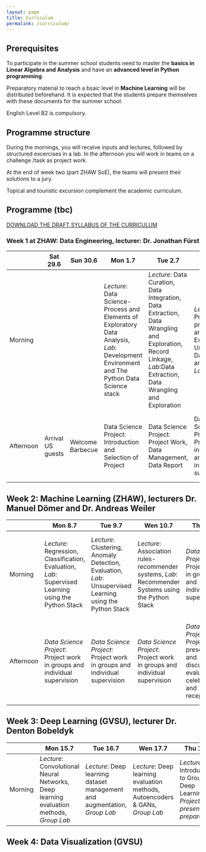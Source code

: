 ```yaml
---
layout: page
title: Curriculum
permalink: /curriculum/
---
```


## Prerequisites 

To participate in the summer school students need to master the **basics in Linear Algebra and Analysis** and have an **advanced level in Python programming**.

Preparatory material to reach a bsaic level in **Machine Learning** will be distributed beforehand. It is expected that the students prepare themselves with these documents for the summer school.

English Level B2 is compulsory.

## Programme structure 
During the mornings, you will receive inputs and lectures, followed by structured excercises in a lab. In the afternoon you will work in teams on a challenge /task as project work.

At the end of week two (part ZHAW SoE), the teams will present their solutions to a jury.

Topical and touristic excursion complement the academic curriculum.

## Programme (tbc)


[DOWNLOAD THE DRAFT SYLLABUS OF THE CURRICULUM](assets/images/Syllabus_v3_web_Dec23.pdf)


### Week 1 at ZHAW: Data Engineering, lecturer: Dr. Jonathan Fürst 

|        |Sat 29.6|Sun 30.6|Mon 1.7|Tue 2.7|Wen 3.7|Thu 4.7|Fri 5.7|Sat 6.7|Sun 7.7.|
|--------|---------|--------|-------|-------|-------|-------|-------|-------|--------|
|Morning |         |        |*Lecture*: Data Science-Process and Elements of Exploratory Data Analysis, *Lab*: Development Environment and The Python Data Science stack|*Lecture:* Data Curation, Data Integration, Data Extraction, Data Wrangling and Exploration, Record Linkage, *Lab*:Data Extraction, Data Wrangling and Exploration|*Lecture*: Pre-processing and Feature Extraction, Unstructured Data: Text and Images, *Lab*: tbd|*Lecture*: Data Annotation and Scaling, Data Centric AI, Big Data, *Lab*: Data Annotation and Parallel data processing with Dask|Topical excursion to a company dealing with large data sets (full day)|Excursion Rhine Fall & Alpstein Mountain Range incl overnight stay|Excursion Rhine Fall & Alpstein Mountain Range incl overnight stay|
|Afternoon|Arrival US guests|Welcome Barbecue|Data Science Project: Introduction and Selection of Project|Data Science Project: Project Work, Data Management, Data Report|Data Science Project: Project work in groups and individual supervision|Project checkpoint presentations and discussions|4 pm: Frack parade and night of technology at ZHAW SoE|Excursion Rhine Fall & Alpstein Mountain Range incl overnight stay|Excursion Rhine Fall & Alpstein Mountain Range incl overnight stay|


## Week 2: Machine Learning (ZHAW), lecturers Dr. Manuel Dömer and Dr. Andreas Weiler

|        |Mon 8.7|Tue 9.7|Wen 10.7|Thu 11.7|Fri 12.7|Sat 13.7|
|--------|---------|--------|-------|-------|-------|-------|
|Morning |*Lecture*: Regression, Classification, Evaluation, *Lab*: Supervised Learning using the Python Stack| *Lecture*: Clustering, Anomaly Detection, Evaluation, *Lab*:  Unsupervised Learning using the Python Stack|*Lecture*: Association rules- recommender systems, *Lab*:  Recommender Systems using the Python Stack|*Data Science Project*: Project work in groups and individual supervision|Full day excursion to Berne incl visit of the federal parliament building|Transfer to Allendale, Michigan, USA for second part of summer school on the GVSU campus|
|Afternoon|*Data Science Project*: Project work in groups and individual supervision|*Data Science Project*: Project work in groups and individual supervision|*Data Science Project*: Project work in groups and individual supervision|*Data Science Project*: Project presentations and discussions, evaluation, celebration and reception|Full day excursion to Berne incl visit of the federal parliament building|Transfer to Allendale, Michigan, USA for second part of summer school on the GVSU campus|

## Week 3: Deep Learning (GVSU), lecturer Dr. Denton Bobeldyk

|        |Mon 15.7|Tue 16.7|Wen 17.7|Thu 18.7|Fri 19.7|Sat 20.7|
|--------|---------|--------|-------|-------|-------|-------|
|Morning|*Lecture*: Convolutional Neural Networks, Deep learning evaluation methods, *Group Lab*|*Lecture*: Deep learning dataset management and augmentation, *Group Lab*|*Lecture*: Deep learning evaluation methods, Autoencoders & GANs, *Group Lab*|*Lecture*: Introduction to Group Deep Learning, *Project Lab presentation preparation*|Excursion to [Sleeping Bear Dunes](https://www.nps.gov/slbe/index.htm)|Tour historic Fort Michilimackinac and ferry to [Mackinac Island](https://www.mackinacisland.org/)|

## Week 4: Data Visualization (GVSU)

